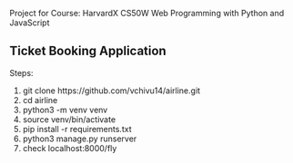 Project for Course:
HarvardX CS50W
Web Programming with Python and JavaScript 

<h2>Ticket Booking Application</h2>
<p>Steps:</p>
<ol>
  <li>git clone https://github.com/vchivu14/airline.git</li>
  <li>cd airline</li>
  <li>python3 -m venv venv</li>
  <li>source venv/bin/activate</li>
  <li>pip install -r requirements.txt</li>
  <li>python3 manage.py runserver</li>
  <li>check localhost:8000/fly</li>
</ol>
